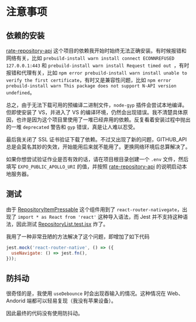 # 注意事项

## 依赖的安装

[rate-repository-api](https://github.com/fullstack-hy2020/rate-repository-api) 这个项目的依赖我开始时始终无法正确安装。有时候报错和网络有关，比如 `prebuild-install warn install connect ECONNREFUSED 127.0.0.1:443` 和 `prebuild-install warn install Request timed out `，有时报错和代理有关，比如 `npm error prebuild-install warn install unable to verify the first certificate`，有时又是兼容性问题，比如 `npm error prebuild-install warn This package does not support N-API version undefined`。

总之，由于无法下载可用的预编译二进制文件，`node-gyp` 插件会尝试本地编译。但即使安装了 VS，并进入了 VS 的编译环境，仍然会出现错误。我不清楚具体原因，也许是因为这个项目里使用了一堆已经弃用的依赖。反复看着安装过程中抛出的一堆 `deprecated` 警告和 `gyp` 错误，真是让人难以忍受。

最后我关闭了 SSL 证书验证下载了依赖。不过又出现了新的问题，GITHUB_API 总是会莫名其妙的失效，开始能用后来就不能用了。更换网络环境后总算解决了。

如果你想尝试验证作业是否有效的话，请在项目根目录创建一个 `.env` 文件，然后填写 `EXPO_PUBLIC_APOLLO_URI` 的值，并按照 [rate-repository-api](https://github.com/fullstack-hy2020/rate-repository-api) 的说明启动本地服务器。

## 测试

由于 [RepositoryItemPressable](src/components/RepositoryList/RepositoryItemPressable.jsx) 这个组件用到了 `react-router-nativegate`，出现了 `import * as React from 'react'` 这种导入语法，而 Jest 并不支持这种语法，因此测试 [RepositoryList.test.jsx](src/__tests__/RepositoryList.test.jsx) 炸了。

我用了一种非常丑陋的方法解决了这个问题，即增加了如下代码

```js
jest.mock('react-router-native', () => ({
  useNavigate: () => jest.fn(),
}));
```

## 防抖动

很奇怪的是，我使用 `useDebounce` 时会出现吞输入的情况。这种情况在 Web、Andorid 端都可以轻易复现（我没有苹果设备）。

因此最终的代码没有使用防抖动。

